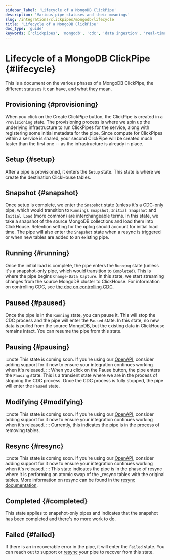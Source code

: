 ```yaml
---
sidebar_label: 'Lifecycle of a MongoDB ClickPipe'
description: 'Various pipe statuses and their meanings'
slug: /integrations/clickpipes/mongodb/lifecycle
title: 'Lifecycle of a MongoDB ClickPipe'
doc_type: 'guide'
keywords: ['clickpipes', 'mongodb', 'cdc', 'data ingestion', 'real-time sync']
---
```


# Lifecycle of a MongoDB ClickPipe {#lifecycle}

This is a document on the various phases of a MongoDB ClickPipe, the different statuses it can have, and what they mean.

## Provisioning {#provisioning}

When you click on the Create ClickPipe button, the ClickPipe is created in a `Provisioning` state. The provisioning process is where we spin up the underlying infrastructure to run ClickPipes for the service, along with registering some initial metadata for the pipe. Since compute for ClickPipes within a service is shared, your second ClickPipe will be created much faster than the first one -- as the infrastructure is already in place.

## Setup {#setup}

After a pipe is provisioned, it enters the `Setup` state. This state is where we create the destination ClickHouse tables.

## Snapshot {#snapshot}

Once setup is complete, we enter the `Snapshot` state (unless it's a CDC-only pipe, which would transition to `Running`). `Snapshot`, `Initial Snapshot` and `Initial Load` (more common) are interchangeable terms. In this state, we take a snapshot of the source MongoDB collections and load them into ClickHouse. Retention setting for the oplog should account for initial load time. The pipe will also enter the `Snapshot` state when a resync is triggered or when new tables are added to an existing pipe.

## Running {#running}

Once the initial load is complete, the pipe enters the `Running` state (unless it's a snapshot-only pipe, which would transition to `Completed`). This is where the pipe begins `Change-Data Capture`. In this state, we start streaming changes from the source MongoDB cluster to ClickHouse. For information on controlling CDC, see [the doc on controlling CDC](./sync_control).

## Paused {#paused}

Once the pipe is in the `Running` state, you can pause it. This will stop the CDC process and the pipe will enter the `Paused` state. In this state, no new data is pulled from the source MongoDB, but the existing data in ClickHouse remains intact. You can resume the pipe from this state.

## Pausing {#pausing}

:::note
This state is coming soon. If you're using our [OpenAPI](https://clickhouse.com/docs/cloud/manage/openapi), consider adding support for it now to ensure your integration continues working when it's released.
:::
When you click on the Pause button, the pipe enters the `Pausing` state. This is a transient state where we are in the process of stopping the CDC process. Once the CDC process is fully stopped, the pipe will enter the `Paused` state.

## Modifying {#modifying}
:::note
This state is coming soon. If you're using our [OpenAPI](https://clickhouse.com/docs/cloud/manage/openapi), consider adding support for it now to ensure your integration continues working when it's released.
:::
Currently, this indicates the pipe is in the process of removing tables.

## Resync {#resync}
:::note
This state is coming soon. If you're using our [OpenAPI](https://clickhouse.com/docs/cloud/manage/openapi), consider adding support for it now to ensure your integration continues working when it's released.
:::
This state indicates the pipe is in the phase of resync where it is performing an atomic swap of the _resync tables with the original tables. More information on resync can be found in the [resync documentation](./resync).

## Completed {#completed}

This state applies to snapshot-only pipes and indicates that the snapshot has been completed and there's no more work to do.

## Failed {#failed}

If there is an irrecoverable error in the pipe, it will enter the `Failed` state. You can reach out to support or [resync](./resync) your pipe to recover from this state.
